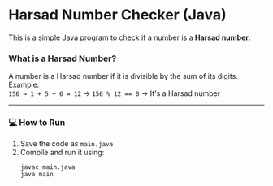 # Harsad Number Checker (Java)

This is a simple Java program to check if a number is a **Harsad number**.

###  What is a Harsad Number?
A number is a Harsad number if it is divisible by the sum of its digits.  
Example:  
`156 → 1 + 5 + 6 = 12` → `156 % 12 == 0` → It's a Harsad number 

---

### 💻 How to Run

1. Save the code as `main.java`
2. Compile and run it using:
   ```bash
   javac main.java
   java main
